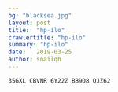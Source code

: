 ```yaml
---
bg: "blacksea.jpg"
layout: post
title:  "hp-ilo"
crawlertitle: "hp-ilo"
summary: "hp-ilo"
date:   2019-03-25
author: snailqh
---
```

```shell
35GXL CBVNR 6Y22Z BB9D8 QJZ62
```
